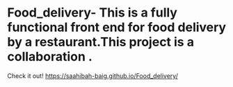 # Food_delivery- This is a fully functional front end for  food delivery by a restaurant.This project is a collaboration .
Check it out!
 https://saahibah-baig.github.io/Food_delivery/
